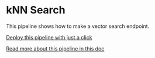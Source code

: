 # kNN Search

This pipeline shows how to make a vector search endpoint.

[Deploy this pipeline with just a click](https://dashboard.reactivesearch.io/deploy?template=https://raw.githubusercontent.com/appbaseio/pipelines-template/master/knn_search/pipeline_oneclick.json)

[Read more about this pipeline in this doc](https://docs.reactivesearch.io/docs/pipelines/how-to/knn-response-stage)
